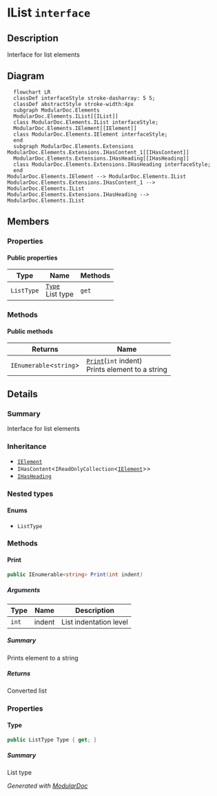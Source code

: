 # IList `interface`

## Description
Interface for list elements

## Diagram
```mermaid
  flowchart LR
  classDef interfaceStyle stroke-dasharray: 5 5;
  classDef abstractStyle stroke-width:4px
  subgraph ModularDoc.Elements
  ModularDoc.Elements.IList[[IList]]
  class ModularDoc.Elements.IList interfaceStyle;
  ModularDoc.Elements.IElement[[IElement]]
  class ModularDoc.Elements.IElement interfaceStyle;
  end
  subgraph ModularDoc.Elements.Extensions
ModularDoc.Elements.Extensions.IHasContent_1[[IHasContent]]
  ModularDoc.Elements.Extensions.IHasHeading[[IHasHeading]]
  class ModularDoc.Elements.Extensions.IHasHeading interfaceStyle;
  end
ModularDoc.Elements.IElement --> ModularDoc.Elements.IList
ModularDoc.Elements.Extensions.IHasContent_1 --> ModularDoc.Elements.IList
ModularDoc.Elements.Extensions.IHasHeading --> ModularDoc.Elements.IList
```

## Members
### Properties
#### Public  properties
| Type | Name | Methods |
| --- | --- | --- |
| `ListType` | [`Type`](#type)<br>List type | `get` |

### Methods
#### Public  methods
| Returns | Name |
| --- | --- |
| `IEnumerable`&lt;`string`&gt; | [`Print`](#print)(`int` indent)<br>Prints element to a string |

## Details
### Summary
Interface for list elements

### Inheritance
 - [
`IElement`
](./IElement.md)
 - `IHasContent`&lt;`IReadOnlyCollection`&lt;[`IElement`](./IElement.md)&gt;&gt;
 - [
`IHasHeading`
](extensions/IHasHeading.md)

### Nested types
#### Enums
 - `ListType`

### Methods
#### Print
```csharp
public IEnumerable<string> Print(int indent)
```
##### Arguments
| Type | Name | Description |
| --- | --- | --- |
| `int` | indent | List indentation level |

##### Summary
Prints element to a string

##### Returns
Converted list

### Properties
#### Type
```csharp
public ListType Type { get; }
```
##### Summary
List type

*Generated with* [*ModularDoc*](https://github.com/hailstorm75/ModularDoc)
